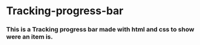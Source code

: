 # Tracking-progress-bar
<h3> This is a Tracking progress bar made with html and css to show were an item is. </h3>
